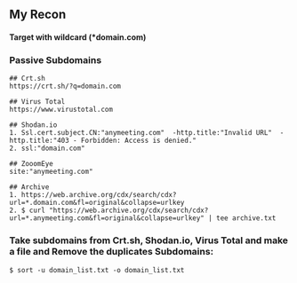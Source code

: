 ## My Recon
#### Target with wildcard (*domain.com)

### Passive Subdomains
```
## Crt.sh
https://crt.sh/?q=domain.com

## Virus Total
https://www.virustotal.com

## Shodan.io
1. Ssl.cert.subject.CN:"anymeeting.com"  -http.title:"Invalid URL"  -http.title:"403 - Forbidden: Access is denied."
2. ssl:"domain.com"

## ZooomEye
site:"anymeeting.com"

## Archive
1. https://web.archive.org/cdx/search/cdx?url=*.domain.com&fl=original&collapse=urlkey
2. $ curl "https://web.archive.org/cdx/search/cdx?url=*.anymeeting.com&fl=original&collapse=urlkey" | tee archive.txt
```

### Take subdomains from Crt.sh, Shodan.io, Virus Total and make a file and Remove the duplicates Subdomains:
```
$ sort -u domain_list.txt -o domain_list.txt
```
